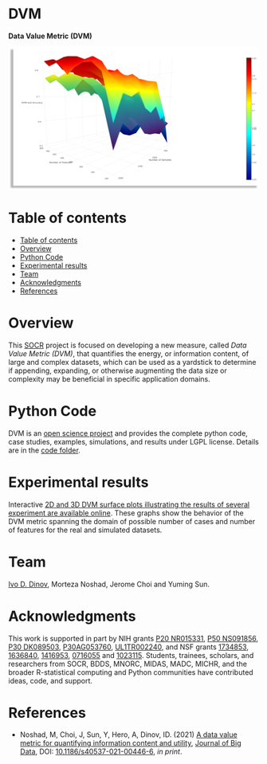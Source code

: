 # DVM
**Data Value Metric (DVM)**

<a href="https://socr.umich.edu/"><img align="middle" src="https://raw.githubusercontent.com/SOCR/DVM/master/util/DVM.png"></a>

Table of contents
=================

<!--tc-->
   * [Table of contents](#table-of-contents)
   * [Overview](#overview)
   * [Python Code](#python-code)
   * [Experimental results](#experimental-results)
   * [Team](#team)
   * [Acknowledgments](#acknowledgments)
   * [References](#references)
<!--tc-->


Overview
========

This [SOCR](https://SOCR.umich.edu) project is focused on developing a new measure, called *Data Value Metric (DVM)*, that quantifies the energy, or information content, of large and complex datasets, which can be used as a yardstick to determine if appending, expanding, or otherwise augmenting the data size or complexity may be beneficial in specific application domains.

Python Code
===========

DVM is an [open science project](https://en.wikipedia.org/wiki/Open_science) and provides the complete python code, case studies, examples, simulations, and results under LGPL license. Details are in the [code folder](https://github.com/SOCR/DVM/tree/master/DVM_v4).

Experimental results
====================

Interactive [2D and 3D DVM surface plots illustrating the results of several experiment are available online](https://socr.umich.edu/docs/uploads/2020/DVM/). These graphs show the behavior of the DVM metric spanning the domain of possible number of cases and number of features for the real and simulated datasets.

Team
====

[Ivo D. Dinov](https://umich.edu/~dinov), Morteza Noshad, Jerome Choi and Yuming Sun.

Acknowledgments
===============

This work is supported in part by NIH grants [P20 NR015331](www.socr.umich.edu/CSCD), [P50 NS091856](http://udallpd.umich.edu/), [P30 DK089503](http://mmoc.med.umich.edu/), [P30AG053760](https://alzheimers.med.umich.edu), [UL1TR002240](https://www.michr.umich.edu), and NSF grants [1734853](http://brain-life.org/), [1636840](http://neurosciencenetwork.org/), [1416953](http://distributome.org), [0716055](http://socr.umich.edu) and [1023115](http://distributome.org). Students, trainees, scholars, and researchers from SOCR, BDDS, MNORC, MIDAS, MADC, MICHR, and the broader R-statistical computing and Python communities have contributed ideas, code, and support.

References
==========

* Noshad, M, Choi, J, Sun, Y, Hero, A, Dinov, ID. (2021) [A data value metric for quantifying information content and utility](https://doi.org/10.1186/s40537-021-00446-6), [Journal of Big Data](https://journalofbigdata.springeropen.com/), DOI: [10.1186/s40537-021-00446-6](https://doi.org/10.1186/s40537-021-00446-6), *in print*.

